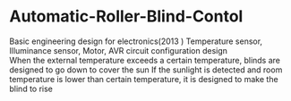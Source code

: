 # Automatic-Roller-Blind-Contol
Basic engineering design for electronics(2013 )
Temperature sensor, Illuminance sensor, Motor, AVR circuit configuration design  
When the external temperature exceeds a certain temperature, blinds are designed to go down to cover the sun
If the sunlight is detected and room temperature is lower than certain temperature, it is designed to make the blind to rise
